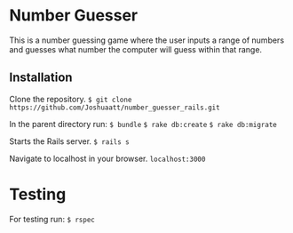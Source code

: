 # Number Guesser

This is a number guessing game where the user inputs a range of numbers and guesses what number the computer will guess within that range.

## Installation

Clone the repository.
```$ git clone https://github.com/Joshuaatt/number_guesser_rails.git```

In the parent directory run:
```$ bundle```
```$ rake db:create```
```$ rake db:migrate```

Starts the Rails server.
```$ rails s```

Navigate to localhost in your browser.
```localhost:3000```

# Testing

For testing run:
```$ rspec```
